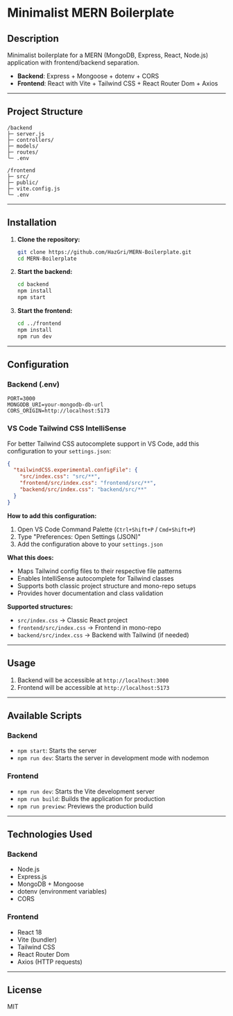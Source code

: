 # Minimalist MERN Boilerplate

## Description

Minimalist boilerplate for a MERN (MongoDB, Express, React, Node.js) application with frontend/backend separation.

- **Backend**: Express + Mongoose + dotenv + CORS
- **Frontend**: React with Vite + Tailwind CSS + React Router Dom + Axios

---

## Project Structure

```
/backend
├─ server.js
├─ controllers/
├─ models/
├─ routes/
└─ .env

/frontend
├─ src/
├─ public/
├─ vite.config.js
└─ .env
```

---

## Installation

1. **Clone the repository:**

   ```bash
   git clone https://github.com/HazGri/MERN-Boilerplate.git
   cd MERN-Boilerplate
   ```

2. **Start the backend:**

   ```bash
   cd backend
   npm install
   npm start
   ```

3. **Start the frontend:**
   ```bash
   cd ../frontend
   npm install
   npm run dev
   ```

---

## Configuration

### Backend (.env)

```env
PORT=3000
MONGODB_URI=your-mongodb-db-url
CORS_ORIGIN=http://localhost:5173
```

### VS Code Tailwind CSS IntelliSense

For better Tailwind CSS autocomplete support in VS Code, add this configuration to your `settings.json`:

```json
{
  "tailwindCSS.experimental.configFile": {
    "src/index.css": "src/**",
    "frontend/src/index.css": "frontend/src/**",
    "backend/src/index.css": "backend/src/**"
  }
}
```

**How to add this configuration:**

1. Open VS Code Command Palette (`Ctrl+Shift+P` / `Cmd+Shift+P`)
2. Type "Preferences: Open Settings (JSON)"
3. Add the configuration above to your `settings.json`

**What this does:**

- Maps Tailwind config files to their respective file patterns
- Enables IntelliSense autocomplete for Tailwind classes
- Supports both classic project structure and mono-repo setups
- Provides hover documentation and class validation

**Supported structures:**

- `src/index.css` → Classic React project
- `frontend/src/index.css` → Frontend in mono-repo
- `backend/src/index.css` → Backend with Tailwind (if needed)

---

## Usage

1. Backend will be accessible at `http://localhost:3000`
2. Frontend will be accessible at `http://localhost:5173`

---

## Available Scripts

### Backend

- `npm start`: Starts the server
- `npm run dev`: Starts the server in development mode with nodemon

### Frontend

- `npm run dev`: Starts the Vite development server
- `npm run build`: Builds the application for production
- `npm run preview`: Previews the production build

---

## Technologies Used

### Backend

- Node.js
- Express.js
- MongoDB + Mongoose
- dotenv (environment variables)
- CORS

### Frontend

- React 18
- Vite (bundler)
- Tailwind CSS
- React Router Dom
- Axios (HTTP requests)

---

## License

MIT
